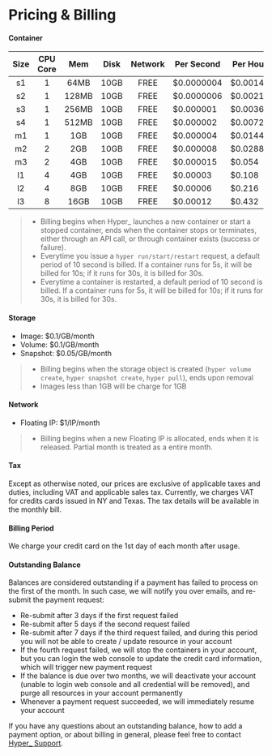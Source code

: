 # Pricing & Billing

#### Container
|Size|CPU Core|Mem|Disk|Network|Per Second|Per Hour|Monthly|
|:-:|:-:|:-:|:-:|:-:|---|---|---|
|s1 |1|64MB |10GB|FREE|$0.0000004 |$0.00144|$1.03  |
|s2 |1|128MB|10GB|FREE|$0.0000006 |$0.00216|$1.55  |
|s3 |1|256MB|10GB|FREE|$0.000001  |$0.0036 |$2.59  |
|s4 |1|512MB|10GB|FREE|$0.000002  |$0.0072 |$5.18  |
|m1 |1|  1GB|10GB|FREE|$0.000004  |$0.0144 |$10.36 |
|m2 |2|  2GB|10GB|FREE|$0.000008  |$0.0288 |$20.73 |
|m3 |2|  4GB|10GB|FREE|$0.000015  |$0.054  |$38.88 |
|l1 |4|  4GB|10GB|FREE|$0.00003   |$0.108  |$77.76 |
|l2 |4|  8GB|10GB|FREE|$0.00006   |$0.216  |$155.52|
|l3 |8| 16GB|10GB|FREE|$0.00012   |$0.432  |$311.04|
> - Billing begins when Hyper\_ launches a new container or start a stopped container, ends when the container stops or terminates, either through an API call, or through container exists (success or failure).
> - Everytime you issue a `hyper run/start/restart` request, a default period of 10 second is billed. If a container runs for 5s, it will be billed for 10s; if it runs for 30s, it is billed for 30s.
> - Everytime a container is restarted, a default period of 10 second is billed. If a container runs for 5s, it will be billed for 10s; if it runs for 30s, it is billed for 30s.

#### Storage
- Image: $0.1/GB/month
- Volume: $0.1/GB/month
- Snapshot: $0.05/GB/month
> - Billing begins when the storage object is created (`hyper volume create`, `hyper snapshot create`, `hyper pull`), ends upon removal
> - Images less than 1GB will be charge for 1GB

#### Network
- Floating IP: $1/IP/month
> - Billing begins when a new Floating IP is allocated, ends when it is released. Partial month is treated as a entire month.

#### Tax
Except as otherwise noted, our prices are exclusive of applicable taxes and duties, including VAT and applicable sales tax. Currently, we charges VAT for credits cards issued in NY and Texas. The tax details will be available in the monthly bill.

#### Billing Period
We charge your credit card on the 1st day of each month after usage.

#### Outstanding Balance

Balances are considered outstanding if a payment has failed to process on the first of the month. In such case, we will notify you over emails, and re-submit the payment request:

- Re-submit after 3 days if the first request failed
- Re-submit after 5 days if the second request failed
- Re-submit after 7 days if the third request failed, and during this period you will not be able to create / update resource in your account
- If the fourth request failed, we will stop the containers in your account, but you can login the web console to update the credit card information, which will trigger new payment request
- If the balance is due over two months, we will deactivate your account (unable to login web console and all credential will be removed), and purge all resources in your account permanently
- Whenever a payment request succeeded, we will immediately resume your account

If you have any questions about an outstanding balance, how to add a payment option, or about billing in general, please feel free to contact [Hyper_ Support](mailto:support@hyper.sh).
